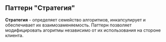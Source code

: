 ## Паттерн "Стратегия"

**Стратегия** - определяет семейство алгоритмов, инкапсулирует и обеспечивает их взаимозаменяемость. Паттерн позволяет модифицировать агоритмы независимо от их использования на стороне клиента.